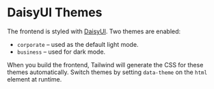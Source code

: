 # DaisyUI Themes

The frontend is styled with [DaisyUI](https://daisyui.com/). Two themes are enabled:

- `corporate` – used as the default light mode.
- `business` – used for dark mode.

When you build the frontend, Tailwind will generate the CSS for these themes automatically. Switch themes by setting `data-theme` on the `html` element at runtime.
